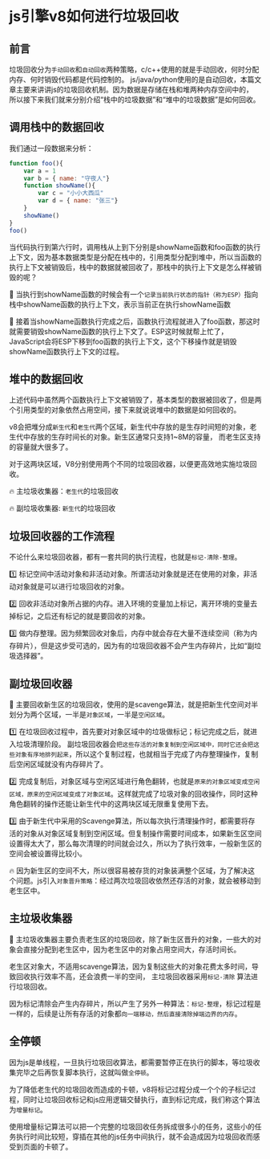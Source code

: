 # js引擎v8如何进行垃圾回收

## 前言

垃圾回收分为`手动回收`和`自动回收`两种策略，c/c++使用的就是手动回收，何时分配内存、何时销毁代码都是代码控制的。
js/java/python使用的是自动回收，本篇文章主要来讲讲js的垃圾回收机制。因为数据是存储在栈和堆两种内存空间中的，
所以接下来我们就来分别介绍“栈中的垃圾数据”和“堆中的垃圾数据”是如何回收。

## 调用栈中的数据回收

我们通过一段数据来分析：
```js
function foo(){
    var a = 1
    var b = { name: "守夜人"}
    function showName(){
        var c = "小小大西瓜"
        var d = { name: "张三"}
    }
    showName()
}
foo()
```
当代码执行到第六行时，调用栈从上到下分别是showName函数和foo函数的执行上下文，因为基本数据类型是分配在栈中的，引用类型分配到堆中，所以当函数的执行上下文被销毁后，栈中的数据就被回收了，那栈中的执行上下文是怎么样被销毁的呢？

:pushpin: 当执行到showName函数的时候会有一个`记录当前执行状态的指针（称为ESP）`指向栈中showName函数的执行上下文，表示当前正在执行showName函数

:pushpin: 接着当showName函数执行完成之后，函数执⾏流程就进⼊了foo函数，那这时就需要销毁showName函数的执⾏上下⽂了。ESP这时候就帮上忙了，JavaScript会将ESP下移到foo函数的执⾏上下⽂，这个下移操作就是销毁showName函数执⾏上下⽂的过程。

## 堆中的数据回收

上述代码中虽然两个函数执行上下文被销毁了，基本类型的数据被回收了，但是两个引用类型的对象依然占用空间，接下来就说说堆中的数据是如何回收的。

v8会把堆分成`新生代`和`老生代`两个区域，新生代中存放的是生存时间短的对象，老生代中存放的生存时间长的对象。新⽣区通常只⽀持1~8M的容量，
⽽⽼⽣区⽀持的容量就⼤很多了。

对于这两块区域，V8分别使⽤两个不同的垃圾回收器，以便更⾼效地实施垃圾回收。

:fire: 主垃圾收集器：`老生代`的垃圾回收

:fire: 副垃圾收集器: `新生代`的垃圾回收

## 垃圾回收器的⼯作流程

不论什么来垃圾回收器，都有一套共同的执行流程，也就是`标记-清除-整理`。

:one: 标记空间中活动对象和⾮活动对象。所谓活动对象就是还在使⽤的对象，⾮活动对象就是可以进⾏垃圾回收的对象。

:two: 回收⾮活动对象所占据的内存。进入环境的变量加上标记，离开环境的变量去掉标记，之后还有标记的就是要回收的对象。

:three: 做内存整理。因为频繁回收对象后，内存中就会存在大量不连续空间（称为内存碎片），但是这步受可选的，因为有的垃圾回收器不会产生内存碎片，比如“副垃圾选择器”。

## 副垃圾回收器

:pushpin: 主要回收新生区的垃圾回收，使用的是scavenge算法，就是把新生代空间对半划分为两个区域，一半是`对象区域`，一半是`空闲区域`。

:one: 在垃圾回收过程中，⾸先要对对象区域中的垃圾做标记；标记完成之后，就进⼊垃圾清理阶段。
副垃圾回收器会`把这些存活的对象复制到空闲区域中，同时它还会把这些对象有序地排列起来`，所以这个复制过程，也就相当于完成了内存整理操作，复制后空闲区域就没有内存碎⽚了。

:two: 完成复制后，对象区域与空闲区域进⾏⻆⾊翻转，也就是`原来的对象区域变成空闲区域，原来的空闲区域变成了对象区域`。这样就完成了垃圾对象的回收操作，同时这种⻆⾊翻转的操作还能让新⽣代中的这两块区域⽆限重复使⽤下去。

:three: 由于新⽣代中采⽤的Scavenge算法，所以每次执⾏清理操作时，都需要将存活的对象从对象区域复制到空闲区域。但复制操作需要时间成本，如果新⽣区空间设置得太⼤了，那么每次清理的时间就会过久，所以为了执⾏效率，⼀般新⽣区的空间会被设置得⽐较⼩。

:fire: 因为新生区的空间不大，所以很容易被存货的对象装满整个区域，为了解决这个问题。js引入`对象晋升策略`：经过两次垃圾回收依然还存活的对象，就会被移动到老生区中。

## 主垃圾收集器

:pushpin: 主垃圾收集器主要负责老生区的垃圾回收，除了新生区晋升的对象，一些大的对象会直接分配到老生区中，因为老生区中的对象占用空间大，存活时间长。

老生区对象大，不适用scavenge算法，因为复制这些大的对象花费太多时间，导致回收执行效率不高，还会浪费一半的空间， 主垃圾回收器采用`标记-清除`
算法进行垃圾回收。

因为标记清除会产生内存碎片，所以产生了另外一种算法：`标记-整理`，标记过程是一样的，后续是让所有存活的对象都`向一端移动，然后直接清除掉端边界的内存`。

## 全停顿

因为js是单线程，一旦执行垃圾回收算法，都需要暂停正在执行的脚本，等垃圾收集完毕之后再恢复脚本执行，这就叫做`全停顿`。

为了降低老生代的垃圾回收而造成的卡顿，v8将标记过程分成一个个的子标记过程，同时让垃圾回收标记和js应用逻辑交替执行，直到标记完成，我们称这个算法为`增量标记`。

使用增量标记算法可以把一个完整的垃圾回收任务拆成很多小的任务，这些小的任务执行时间比较短，穿插在其他的js任务中间执行，就不会造成因为垃圾回收而感受到页面的卡顿了。
